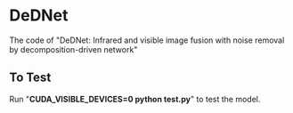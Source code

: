 # DeDNet
The code of "DeDNet: Infrared and visible image fusion with noise removal by decomposition-driven network"
## To Test
Run "**CUDA_VISIBLE_DEVICES=0 python test.py**" to test the model.
